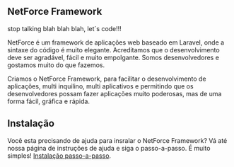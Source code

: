 ## NetForce Framework
stop talking blah blah blah, let´s code!!!

NetForce é um framework de aplicações web baseado em Laravel, onde a sintaxe do código é muito elegante.
Acreditamos que o desenvolvimento deve ser agradável, fácil e muito empolgante. Somos desenvolvedores e gostamos muito
do que fazemos.

Criamos o NetForce Framework, para facilitar o desenvolvimento de aplicações, multi inquilino, multi aplicativos e  permitindo que
os desenvolvedores possam fazer aplicações muito poderosas, mas de uma forma fácil, gráfica e rápida.

Instalação
----------
Você esta precisando de ajuda para insralar o NetForce Framework?
Vá até nossa página de instruções de ajuda e siga o passo-a-passo. É muito simples!
[Instalação passo-a-passo](https://github.com/netforcews/sistema/wiki/Instala%C3%A7%C3%A3o).

